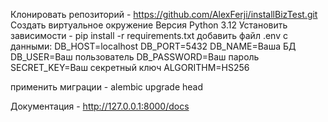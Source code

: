 Клонировать репозиторий - https://github.com/AlexFerji/installBizTest.git
Создать виртуальное окружение
Версия Python 3.12
Установить зависимости - pip install -r requirements.txt
добавить файл .env с данными: 
  DB_HOST=localhost
  DB_PORT=5432
  DB_NAME=Ваша БД
  DB_USER=Ваш пользователь
  DB_PASSWORD=Ваш пароль
  SECRET_KEY=Ваш секретный ключ
  ALGORITHM=HS256

  применить миграции - alembic upgrade head

  Документация - http://127.0.0.1:8000/docs
